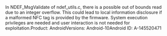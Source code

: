 In NDEF_MsgValidate of ndef_utils.c, there is a possible out of bounds read due to an integer overflow. This could lead to local information disclosure if a malformed NFC tag is provided by the firmware. System execution privileges are needed and user interaction is not needed for exploitation.Product: AndroidVersions: Android-10Android ID: A-145520471